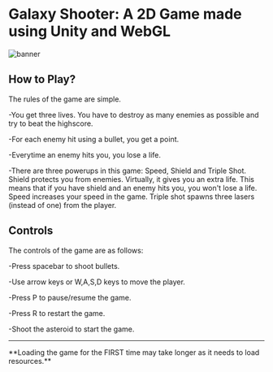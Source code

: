 # Galaxy Shooter: A 2D Game made using Unity and WebGL

![banner](https://raw.githubusercontent.com/lightlessdays/img/main/galaxyshooter2d/Your%20paragraph%20text.png)


## How to Play?

The rules of the game are simple.

-You get three lives. You have to destroy as many enemies as possible and try to beat the highscore.

-For each enemy hit using a bullet, you get a point.

-Everytime an enemy hits you, you lose a life.

-There are three powerups in this game: Speed, Shield and Triple Shot. Shield protects you from enemies. Virtually, it gives you an extra life. This means that if you have shield and an enemy hits you, you won't lose a life. Speed increases your speed in the game. Triple shot spawns three lasers (instead of one) from the player.

## Controls

The controls of the game are as follows:

-Press spacebar to shoot bullets.

-Use arrow keys or W,A,S,D keys to move the player.

-Press P to pause/resume the game.

-Press R to restart the game.

-Shoot the asteroid to start the game.

<hr>
**Loading the game for the FIRST time may take longer as it needs to load resources.**
